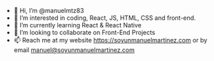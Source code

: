 - 👋 Hi, I’m @manuelmtz83
- 👀 I’m interested in coding, React, JS, HTML, CSS and front-end.
- 🌱 I’m currently learning React & React Native
- 💞️ I’m looking to collaborate on Front-End Projects
- 📫 Reach me at my website https://soyunmanuelmartinez.com or by email manuel@soyunmanuelmartinez.com

<!---
manuelmtz83/manuelmtz83 is a ✨ special ✨ repository because its `README.md` (this file) appears on your GitHub profile.
You can click the Preview link to take a look at your changes.
--->

